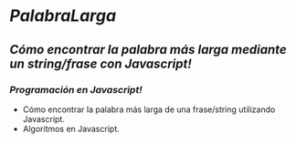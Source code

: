 # **_PalabraLarga_**

## **_Cómo encontrar la palabra más larga mediante un string/frase con Javascript!_**

### **_Programación en Javascript!_**

- Cómo encontrar la palabra más larga de una frase/string utilizando Javascript.
- Algoritmos en Javascript.
